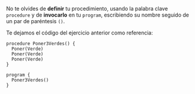 No te olvides de **definir** tu procedimiento, usando la palabra clave `procedure` y de **invocarlo** en tu `program`, escribiendo su nombre seguido de un par de paréntesis `()`.

Te dejamos el código del ejercicio anterior como referencia:

```puppet
procedure Poner3Verdes() {
  Poner(Verde)
  Poner(Verde)
  Poner(Verde)
}

program {
  Poner3Verdes()
}
```